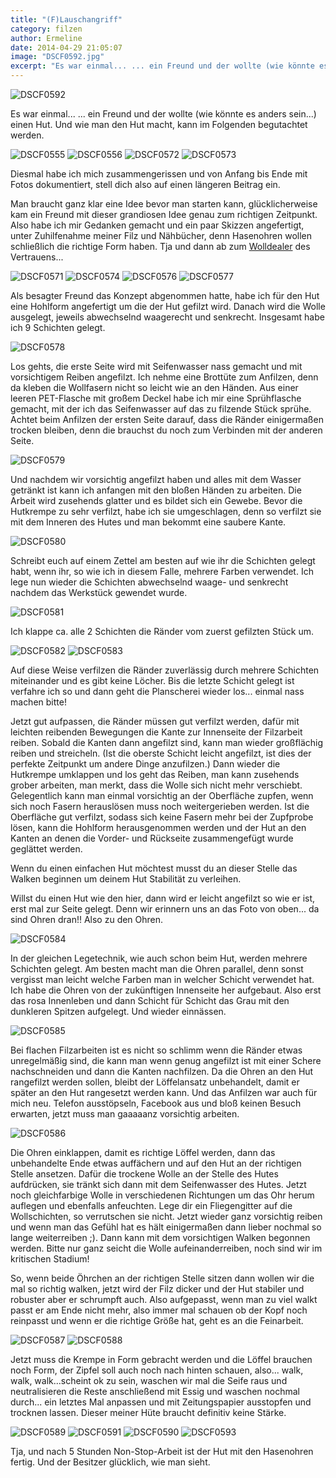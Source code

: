 ```yaml
---
title: "(F)Lauschangriff"
category: filzen
author: Ermeline
date: 2014-04-29 21:05:07
image: "DSCF0592.jpg"
excerpt: "Es war einmal... ... ein Freund und der wollte (wie könnte es anders sein...) einen Hut."
---
```


![DSCF0592](DSCF0592.jpg)

Es war einmal... ... ein Freund und der wollte (wie könnte es anders sein...) einen Hut. Und wie man den Hut macht, kann im Folgenden begutachtet werden.  


![DSCF0555](DSCF0555.jpg)
![DSCF0556](DSCF0556.jpg)
![DSCF0572](DSCF0572.jpg)
![DSCF0573](DSCF0573.jpg)

Diesmal habe ich mich zusammengerissen und von Anfang bis Ende mit Fotos dokumentiert, stell dich also auf einen längeren Beitrag ein.

Man braucht ganz klar eine Idee bevor man starten kann, glücklicherweise kam ein Freund mit dieser grandiosen Idee genau zum richtigen Zeitpunkt. Also habe ich mir Gedanken gemacht und ein paar Skizzen angefertigt, unter Zuhilfenahme meiner Filz und Nähbücher, denn Hasenohren wollen schließlich die richtige Form haben. Tja und dann ab zum [Wolldealer](http://www.dewullstuuv.de/shop/?XTCsid=c7e1ac307d900ccfcb00aa599ea032c0) des Vertrauens...


![DSCF0571](DSCF0571.jpg)
![DSCF0574](DSCF0574.jpg)
![DSCF0576](DSCF0576.jpg)
![DSCF0577](DSCF0577.jpg)

Als besagter Freund das Konzept abgenommen hatte, habe ich für den Hut eine Hohlform angefertigt um die der Hut gefilzt wird. Danach wird die Wolle ausgelegt, jeweils abwechselnd waagerecht und senkrecht. Insgesamt habe ich 9 Schichten gelegt.


![DSCF0578](DSCF0578.jpg)

Los gehts, die erste Seite wird mit Seifenwasser nass gemacht und mit vorsichtigem Reiben angefilzt. Ich nehme eine Brottüte zum Anfilzen, denn da kleben die Wollfasern nicht so leicht wie an den Händen. Aus einer leeren PET-Flasche mit großem Deckel habe ich mir eine Sprühflasche gemacht, mit der ich das Seifenwasser auf das zu filzende Stück sprühe. Achtet beim Anfilzen der ersten Seite darauf, dass die Ränder einigermaßen trocken bleiben, denn die brauchst du noch zum Verbinden mit der anderen Seite.


![DSCF0579](DSCF0579.jpg)

Und nachdem wir vorsichtig angefilzt haben und alles mit dem Wasser getränkt ist kann ich anfangen mit den bloßen Händen zu arbeiten. Die Arbeit wird zusehends glatter und es bildet sich ein Gewebe. Bevor die Hutkrempe zu sehr verfilzt, habe ich sie umgeschlagen, denn so verfilzt sie mit dem Inneren des Hutes und man bekommt eine saubere Kante.  


![DSCF0580](DSCF0580.jpg)

Schreibt euch auf einem Zettel am besten auf wie ihr die Schichten gelegt habt, wenn ihr, so wie ich in diesem Falle, mehrere Farben verwendet. Ich lege nun wieder die Schichten abwechselnd waage- und senkrecht nachdem das Werkstück gewendet wurde.


![DSCF0581](DSCF0581.jpg)

Ich klappe ca. alle 2 Schichten die Ränder vom zuerst gefilzten Stück um.


![DSCF0582](DSCF0582.jpg)
![DSCF0583](DSCF0583.jpg)

Auf diese Weise verfilzen die Ränder zuverlässig durch mehrere Schichten miteinander und es gibt keine Löcher. Bis die letzte Schicht gelegt ist verfahre ich so und dann geht die Planscherei wieder los... einmal nass machen bitte!

Jetzt gut aufpassen, die Ränder müssen gut verfilzt werden, dafür mit leichten reibenden Bewegungen die Kante zur Innenseite der Filzarbeit reiben. Sobald die Kanten dann angefilzt sind, kann man wieder großflächig reiben und streicheln. (Ist die oberste Schicht leicht angefilzt, ist dies der perfekte Zeitpunkt um andere Dinge anzufilzen.) Dann wieder die Hutkrempe umklappen und los geht das Reiben, man kann zusehends grober arbeiten, man merkt, dass die Wolle sich nicht mehr verschiebt. Gelegentlich kann man einmal vorsichtig an der Oberfläche zupfen, wenn sich noch Fasern herauslösen muss noch weitergerieben werden. Ist die Oberfläche gut verfilzt, sodass sich keine Fasern mehr bei der Zupfprobe lösen, kann die Hohlform herausgenommen werden und der Hut an den Kanten an denen die Vorder- und Rückseite zusammengefügt wurde geglättet werden.

Wenn du einen einfachen Hut möchtest musst du an dieser Stelle das Walken beginnen um deinem Hut Stabilität zu verleihen.

Willst du einen Hut wie den hier, dann wird er leicht angefilzt so wie er ist, erst mal zur Seite gelegt. Denn wir erinnern uns an das Foto von oben... da sind Ohren dran!! Also zu den Ohren.


![DSCF0584](DSCF0584.jpg)

In der gleichen Legetechnik, wie auch schon beim Hut, werden mehrere Schichten gelegt. Am besten macht man die Ohren parallel, denn sonst vergisst man leicht welche Farben man in welcher Schicht verwendet hat. Ich habe die Ohren von der zukünftigen Innenseite her aufgebaut. Also erst das rosa Innenleben und dann Schicht für Schicht das Grau mit den dunkleren Spitzen aufgelegt. Und wieder einnässen.


![DSCF0585](DSCF0585.jpg)

Bei flachen Filzarbeiten ist es nicht so schlimm wenn die Ränder etwas unregelmäßig sind, die kann man wenn genug angefilzt ist mit einer Schere nachschneiden und dann die Kanten nachfilzen. Da die Ohren an den Hut rangefilzt werden sollen, bleibt der Löffelansatz unbehandelt, damit er später an den Hut rangesetzt werden kann. Und das Anfilzen war auch für mich neu. Telefon ausstöpseln, Facebook aus und bloß keinen Besuch erwarten, jetzt muss man gaaaaanz vorsichtig arbeiten.


![DSCF0586](DSCF0586.jpg)

Die Ohren einklappen, damit es richtige Löffel werden, dann das unbehandelte Ende etwas auffächern und auf den Hut an der richtigen Stelle ansetzen. Dafür die trockene Wolle an der Stelle des Hutes aufdrücken, sie tränkt sich dann mit dem Seifenwasser des Hutes. Jetzt noch gleichfarbige Wolle in verschiedenen Richtungen um das Ohr herum auflegen und ebenfalls anfeuchten. Lege dir ein Fliegengitter auf die Wollschichten, so verrutschen sie nicht. Jetzt wieder ganz vorsichtig reiben und wenn man das Gefühl hat es hält einigermaßen dann lieber nochmal so lange weiterreiben ;). Dann kann mit dem vorsichtigen Walken begonnen werden. Bitte nur ganz seicht die Wolle aufeinanderreiben, noch sind wir im kritischen Stadium! 

So, wenn beide Öhrchen an der richtigen Stelle sitzen dann wollen wir die mal so richtig walken, jetzt wird der Filz dicker und der Hut stabiler und robuster aber er schrumpft auch. Also aufgepasst, wenn man zu viel walkt passt er am Ende nicht mehr, also immer mal schauen ob der Kopf noch reinpasst und wenn er die richtige Größe hat, geht es an die Feinarbeit.


![DSCF0587](DSCF0587.jpg)
![DSCF0588](DSCF0588.jpg)

Jetzt muss die Krempe in Form gebracht werden und die Löffel brauchen noch Form, der Zipfel soll auch noch nach hinten schauen, also... walk, walk, walk...scheint ok zu sein, waschen wir mal die Seife raus und neutralisieren die Reste anschließend mit Essig und waschen nochmal durch... ein letztes Mal anpassen und mit Zeitungspapier ausstopfen und trocknen lassen. Dieser meiner Hüte braucht definitiv keine Stärke.


![DSCF0589](DSCF0589.jpg)
![DSCF0591](DSCF0591.jpg)
![DSCF0590](DSCF0590.jpg)
![DSCF0593](DSCF0593.jpg)

Tja, und nach 5 Stunden Non-Stop-Arbeit ist der Hut mit den Hasenohren fertig. Und der Besitzer glücklich, wie man sieht.    
